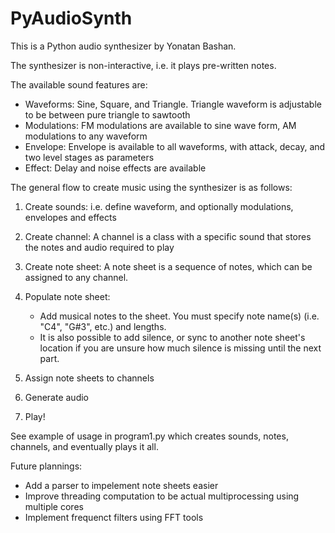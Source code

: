 # PyAudioSynth

This is a Python audio synthesizer by Yonatan Bashan.

The synthesizer is non-interactive, i.e. it plays pre-written notes.

The available sound features are:

* Waveforms: Sine, Square, and Triangle. Triangle waveform is adjustable to be between pure triangle to sawtooth
* Modulations: FM modulations are available to sine wave form, AM modulations to any waveform
* Envelope: Envelope is available to all waveforms, with attack, decay, and two level stages as parameters
* Effect: Delay and noise effects are available

The general flow to create music using the synthesizer is as follows:

1. Create sounds: i.e. define waveform, and optionally modulations, envelopes and effects
2. Create channel: A channel is a class with a specific sound that stores the notes and audio required to play
3. Create note sheet: A note sheet is a sequence of notes, which can be assigned to any channel.
4. Populate note sheet:
	* Add musical notes to the sheet. You must specify note name(s) (i.e. "C4", "G#3", etc.) and lengths.
	* It is also possible to add silence, or sync to another note sheet's location if you are unsure how much silence is missing until the next part.
  
5. Assign note sheets to channels
6. Generate audio
7. Play!

See example of usage in program1.py which creates sounds, notes, channels, and eventually plays it all.



Future plannings:

* Add a parser to impelement note sheets easier
* Improve threading computation to be actual multiprocessing using multiple cores
* Implement frequenct filters using FFT tools
